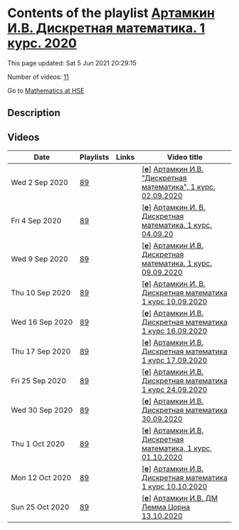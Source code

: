 # Contents of the playlist [Артамкин И.В. Дискретная математика. 1 курс. 2020](https://www.youtube.com/playlist?list=PLq3E5oubNNoCpIToWmtH1h4WX-HwqEYzs)

This page updated: Sat 5 Jun 2021 20:29:15

Number of videos: [11](#videos)

Go to [Mathematics at HSE](../README.md)

## Description



## Videos

|Date|Playlists|Links|Video title|
|---|---|---|---|
| Wed&nbsp;2&nbsp;Sep&nbsp;2020 | [89](../playlists/89 "Артамкин И.В. Дискретная математика. 1 курс. 2020") |  | [[**e**](https://studio.youtube.com/video/r8YHvOV_TFE/edit "Edit")] [Артамкин И.В. "Дискретная математика", 1 курс, 02.09.2020](https://www.youtube.com/watch?v=r8YHvOV_TFE&list=PLq3E5oubNNoCpIToWmtH1h4WX-HwqEYzs) |
| Fri&nbsp;4&nbsp;Sep&nbsp;2020 | [89](../playlists/89 "Артамкин И.В. Дискретная математика. 1 курс. 2020") |  | [[**e**](https://studio.youtube.com/video/npO01dDt1_U/edit "Edit")] [Артамкин И. В.  Дискретная математика. 1 курс. 04.09.20](https://www.youtube.com/watch?v=npO01dDt1_U&list=PLq3E5oubNNoCpIToWmtH1h4WX-HwqEYzs) |
| Wed&nbsp;9&nbsp;Sep&nbsp;2020 | [89](../playlists/89 "Артамкин И.В. Дискретная математика. 1 курс. 2020") |  | [[**e**](https://studio.youtube.com/video/0W9xkYvMQEc/edit "Edit")] [Артамкин И.В. Дискретная математика. 1 курс. 09.09.2020](https://www.youtube.com/watch?v=0W9xkYvMQEc&list=PLq3E5oubNNoCpIToWmtH1h4WX-HwqEYzs) |
| Thu&nbsp;10&nbsp;Sep&nbsp;2020 | [89](../playlists/89 "Артамкин И.В. Дискретная математика. 1 курс. 2020") |  | [[**e**](https://studio.youtube.com/video/J4zUatlgYF8/edit "Edit")] [Артамкин И. В.  Дискретная математика 1 курс 10.09.2020](https://www.youtube.com/watch?v=J4zUatlgYF8&list=PLq3E5oubNNoCpIToWmtH1h4WX-HwqEYzs) |
| Wed&nbsp;16&nbsp;Sep&nbsp;2020 | [89](../playlists/89 "Артамкин И.В. Дискретная математика. 1 курс. 2020") |  | [[**e**](https://studio.youtube.com/video/CpokZcCAkF0/edit "Edit")] [Артамкин И.В. Дискретная математика 1 курс 16.09.2020](https://www.youtube.com/watch?v=CpokZcCAkF0&list=PLq3E5oubNNoCpIToWmtH1h4WX-HwqEYzs) |
| Thu&nbsp;17&nbsp;Sep&nbsp;2020 | [89](../playlists/89 "Артамкин И.В. Дискретная математика. 1 курс. 2020") |  | [[**e**](https://studio.youtube.com/video/KjCBIdzcM5c/edit "Edit")] [Артамкин И.В. Дискретная математика 1 курс 17.09.2020](https://www.youtube.com/watch?v=KjCBIdzcM5c&list=PLq3E5oubNNoCpIToWmtH1h4WX-HwqEYzs) |
| Fri&nbsp;25&nbsp;Sep&nbsp;2020 | [89](../playlists/89 "Артамкин И.В. Дискретная математика. 1 курс. 2020") |  | [[**e**](https://studio.youtube.com/video/kNWINxo5c5k/edit "Edit")] [Артамкин И.В. Дискретная математика 1 курс 24.09.2020](https://www.youtube.com/watch?v=kNWINxo5c5k&list=PLq3E5oubNNoCpIToWmtH1h4WX-HwqEYzs) |
| Wed&nbsp;30&nbsp;Sep&nbsp;2020 | [89](../playlists/89 "Артамкин И.В. Дискретная математика. 1 курс. 2020") |  | [[**e**](https://studio.youtube.com/video/pXizikghidk/edit "Edit")] [Артамкин И.В. Дискретная математика 30.09.2020](https://www.youtube.com/watch?v=pXizikghidk&list=PLq3E5oubNNoCpIToWmtH1h4WX-HwqEYzs) |
| Thu&nbsp;1&nbsp;Oct&nbsp;2020 | [89](../playlists/89 "Артамкин И.В. Дискретная математика. 1 курс. 2020") |  | [[**e**](https://studio.youtube.com/video/N2CCAhF4ZA8/edit "Edit")] [Артамкин И.В. Дискретная математика, 1 курс, 01.10.2020](https://www.youtube.com/watch?v=N2CCAhF4ZA8&list=PLq3E5oubNNoCpIToWmtH1h4WX-HwqEYzs) |
| Mon&nbsp;12&nbsp;Oct&nbsp;2020 | [89](../playlists/89 "Артамкин И.В. Дискретная математика. 1 курс. 2020") |  | [[**e**](https://studio.youtube.com/video/fJRZhvtO0mw/edit "Edit")] [Артамкин И.В. Дискретная математика 1 курс 10.10.2020](https://www.youtube.com/watch?v=fJRZhvtO0mw&list=PLq3E5oubNNoCpIToWmtH1h4WX-HwqEYzs "Аксиома выбора, теорема Цермело, лемма Цорна") |
| Sun&nbsp;25&nbsp;Oct&nbsp;2020 | [89](../playlists/89 "Артамкин И.В. Дискретная математика. 1 курс. 2020") |  | [[**e**](https://studio.youtube.com/video/BxVuImwvVHs/edit "Edit")] [Артамкин И.В. ДМ Лемма Цорна  13.10.2020](https://www.youtube.com/watch?v=BxVuImwvVHs&list=PLq3E5oubNNoCpIToWmtH1h4WX-HwqEYzs) |
